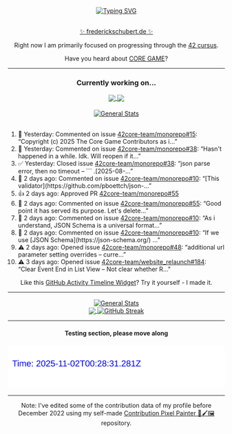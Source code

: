 <div align="center">
	<a href="https://git.io/typing-svg"><img src="https://readme-typing-svg.demolab.com?font=Fira+Code&size=30&pause=1000&color=70A5FD&background=1A1B27&center=true&vCenter=true&repeat=false&random=false&width=550&lines=%F0%9F%91%8B+Hello+World!+I'm+Freddy!+%F0%9F%96%96" alt="Typing SVG" /></a>
</div>
<br>
<div align="center">
	<p></p><a href="https://frederickschubert.de">✨ frederickschubert.de ✨</a></p>
	<p>Right now I am primarily focused on progressing through the <a href="https://github.com/FreddyMSchubert/42_cursus">42 cursus</a>.</p>
	<p>Have you heard about <a href="https://coregame.de/">CORE GAME</a>?</p>
</div>

<hr>

<div align="center">

### Currently working on...

<!-- [![current_repo](https://github-readme-stats.vercel.app/api/pin/?username=FreddyMSchubert&repo=Crafty_Concoctions&theme=tokyonight)](https://github.com/FreddyMSchubert/Crafty_Concoctions) -->

<div align="center">
	<a href="https://github.com/Reptudn/42_transcendence" target="_blank">
		<img align="center" src="https://github-readme-stats.vercel.app/api/pin/?username=Reptudn&repo=42_transcendence&theme=tokyonight" />
	</a>
	<a href="https://github.com/42core-team/monorepo" target="_blank">
		<img align="center" src="https://github-readme-stats.vercel.app/api/pin/?username=42core-team&repo=monorepo&theme=tokyonight" />
	</a>
</div>

<br>

<div align="center">
	<a href="https://github.com/FreddyMSchubert/42_cursus" target="_blank">
		<img align="center" src="https://github-readme-stats.vercel.app/api/pin/?username=FreddyMSchubert&repo=42_cursus&theme=tokyonight" alt="General Stats" />
	</a>
</div>

<br>

<div align="left">
<ol>
<!-- ACTIVITY:START -->
<li>💬 Yesterday: Commented on issue <a href="https://github.com/42core-team/monorepo/issues/15#issuecomment-3239159770">42core-team/monorepo#15</a>: “Copyright (c) 2025 The Core Game Contributors as i…”</li>
<li>💬 Yesterday: Commented on issue <a href="https://github.com/42core-team/monorepo/issues/38#issuecomment-3239018569">42core-team/monorepo#38</a>: “Hasn't happened in a while. Idk. Will reopen if it…”</li>
<li>✅ Yesterday: Closed issue <a href="https://github.com/42core-team/monorepo/issues/38">42core-team/monorepo#38</a>: “json parse error, then no timeout – ``` .[2025-08-…”</li>
<li>💬 2 days ago: Commented on issue <a href="https://github.com/42core-team/monorepo/issues/10#issuecomment-3237663400">42core-team/monorepo#10</a>: “[This validator](https://github.com/pboettch/json-…”</li>
<li>👍 2 days ago: Approved PR <a href="https://github.com/42core-team/monorepo/pull/55">42core-team/monorepo#55</a></li>
<li>💬 2 days ago: Commented on issue <a href="https://github.com/42core-team/monorepo/pull/55#issuecomment-3237299208">42core-team/monorepo#55</a>: “Good point it has served its purpose. Let's delete…”</li>
<li>💬 2 days ago: Commented on issue <a href="https://github.com/42core-team/monorepo/issues/10#issuecomment-3237243188">42core-team/monorepo#10</a>: “As i understand, JSON Schema is a universal format…”</li>
<li>💬 2 days ago: Commented on issue <a href="https://github.com/42core-team/monorepo/issues/10#issuecomment-3235970151">42core-team/monorepo#10</a>: “If we use [JSON Schema](https://json-schema.org/) …”</li>
<li>⚠️ 2 days ago: Opened issue <a href="https://github.com/42core-team/monorepo/issues/48">42core-team/monorepo#48</a>: “additional url parameter setting overrides – curre…”</li>
<li>⚠️ 3 days ago: Opened issue <a href="https://github.com/42core-team/website_relaunch/issues/184">42core-team/website_relaunch#184</a>: “Clear Event End in List View – Not clear whether R…”</li>
<!-- ACTIVITY:END -->
</ol>
</div>

Like this [GitHub Activity Timeline Widget](https://github.com/FreddyMSchubert/github-activity-timeline)? Try it yourself - I made it.

<hr>

<div align="center">
	<a href="https://github.com/anuraghazra/github-readme-stats" target="_blank">
		<img height=200 align="center" src="https://github-readme-stats.vercel.app/api?username=FreddyMSchubert&show_icons=true&theme=tokyonight&card_width=650" alt="General Stats" />
	</a>
</div>

<div align="center">
	<a href="https://github.com/anuraghazra/github-readme-stats" target="_blank">
		<img height=200 align="center" src="https://github-readme-stats.vercel.app/api/top-langs/?username=FreddyMSchubert&layout=donut&theme=tokyonight&card_width=320">
	</a>
	<a href="https://github.com/DenverCoder1/github-readme-streak-stats" target="_blank">
		<img height=200 align="center" src="https://streak-stats.demolab.com?user=FreddyMSchubert&theme=tokyonight&date_format=j%20M%5B%20Y%5D&card_width=320&card_height=200&hide_total_contributions=true" alt="GitHub Streak" />
	</a>
</div>

<hr>

#### Testing section, please move along

![GitHub Defenders SVG](https://github.com/FreddyMSchubert/FreddyMSchubert/blob/github_defenders_output/output.svg)

<hr>

Note: I've edited some of the contribution data of my profile before December 2022 using my self-made [Contribution Pixel Painter 🎨🖌️🖼️](https://github.com/FreddyMSchubert/contribution-pixel-painter) repository.
